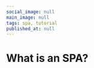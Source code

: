 ```yaml
---
social_image: null
main_image: null
tags: spa, tutorial
published_at: null
---
```


# What is an SPA?

